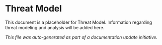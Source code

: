 # Threat Model

This document is a placeholder for Threat Model. Information regarding threat modeling and analysis will be added here.

_This file was auto-generated as part of a documentation update initiative._
